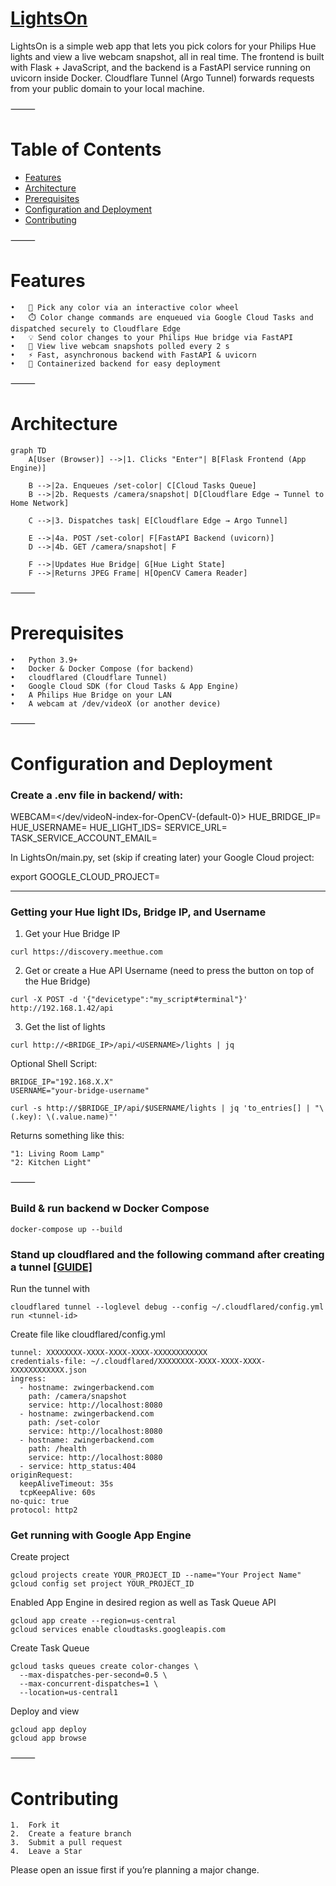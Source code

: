 # [LightsOn](https://lightson-460317.uc.r.appspot.com/)

LightsOn is a simple web app that lets you pick colors for your Philips Hue lights and view a live webcam snapshot, all in real time. The frontend is built with Flask + JavaScript, and the backend is a FastAPI service running on uvicorn inside Docker. Cloudflare Tunnel (Argo Tunnel) forwards requests from your public domain to your local machine.


⸻

# Table of Contents
- [Features](#features)
- [Architecture](#architecture)
- [Prerequisites](#prerequisites)
- [Configuration and Deployment](#configuration-and-deployment)
- [Contributing](#contributing)

⸻

# Features
	•	🔆 Pick any color via an interactive color wheel
	•	⏱️ Color change commands are enqueued via Google Cloud Tasks and dispatched securely to Cloudflare Edge
	•	💡 Send color changes to your Philips Hue bridge via FastAPI
	•	📸 View live webcam snapshots polled every 2 s
	•	⚡ Fast, asynchronous backend with FastAPI & uvicorn
	•	🐳 Containerized backend for easy deployment

⸻

# Architecture


```mermaid
graph TD
    A[User (Browser)] -->|1. Clicks "Enter"| B[Flask Frontend (App Engine)]

    B -->|2a. Enqueues /set-color| C[Cloud Tasks Queue]
    B -->|2b. Requests /camera/snapshot| D[Cloudflare Edge → Tunnel to Home Network]

    C -->|3. Dispatches task| E[Cloudflare Edge → Argo Tunnel]

    E -->|4a. POST /set-color| F[FastAPI Backend (uvicorn)]
    D -->|4b. GET /camera/snapshot| F

    F -->|Updates Hue Bridge| G[Hue Light State]
    F -->|Returns JPEG Frame| H[OpenCV Camera Reader]
```

⸻

# Prerequisites
	•	Python 3.9+
	•	Docker & Docker Compose (for backend)
	•	cloudflared (Cloudflare Tunnel)
	•	Google Cloud SDK (for Cloud Tasks & App Engine)
	•	A Philips Hue Bridge on your LAN
	•	A webcam at /dev/videoX (or another device)

⸻

# Configuration and Deployment

### Create a .env file in backend/ with:

WEBCAM=</dev/videoN-index-for-OpenCV-(default-0)>
HUE_BRIDGE_IP=<On-your-local-network>
HUE_USERNAME=<your-hue-username>
HUE_LIGHT_IDS=<steps-below>
SERVICE_URL=<cloudflare-dns>
TASK_SERVICE_ACCOUNT_EMAIL=<your-service-account-email-for-gcp-queue>

In LightsOn/main.py, set (skip if creating later) your Google Cloud project:

export GOOGLE_CLOUD_PROJECT=<your-project-id>

____

### Getting your Hue light IDs, Bridge IP, and Username

1. Get your Hue Bridge IP
```
curl https://discovery.meethue.com
```

2. Get or create a Hue API Username (need to press the button on top of the Hue Bridge)
```
curl -X POST -d '{"devicetype":"my_script#terminal"}' http://192.168.1.42/api
```

3. Get the list of lights
```
curl http://<BRIDGE_IP>/api/<USERNAME>/lights | jq
```

Optional Shell Script:
```
BRIDGE_IP="192.168.X.X"
USERNAME="your-bridge-username"

curl -s http://$BRIDGE_IP/api/$USERNAME/lights | jq 'to_entries[] | "\(.key): \(.value.name)"'
```
Returns something like this:
```
"1: Living Room Lamp"
"2: Kitchen Light"
```

⸻


### Build & run backend w Docker Compose
```
docker-compose up --build
```

### Stand up cloudflared and the following command after creating a tunnel [[GUIDE]](https://developers.cloudflare.com/cloudflare-one/connections/connect-networks/get-started/)

Run the tunnel with
```
cloudflared tunnel --loglevel debug --config ~/.cloudflared/config.yml run <tunnel-id>
```

Create file like cloudflared/config.yml
```
tunnel: XXXXXXXX-XXXX-XXXX-XXXX-XXXXXXXXXXXX
credentials-file: ~/.cloudflared/XXXXXXXX-XXXX-XXXX-XXXX-XXXXXXXXXXXX.json
ingress:
  - hostname: zwingerbackend.com
    path: /camera/snapshot
    service: http://localhost:8080
  - hostname: zwingerbackend.com
    path: /set-color
    service: http://localhost:8080
  - hostname: zwingerbackend.com
    path: /health
    service: http://localhost:8080
  - service: http_status:404
originRequest:
  keepAliveTimeout: 35s
  tcpKeepAlive: 60s
no-quic: true
protocol: http2
```

### Get running with Google App Engine
Create project
```
gcloud projects create YOUR_PROJECT_ID --name="Your Project Name"
gcloud config set project YOUR_PROJECT_ID
```

Enabled App Engine in desired region as well as Task Queue API
```
gcloud app create --region=us-central
gcloud services enable cloudtasks.googleapis.com
```

Create Task Queue
```
gcloud tasks queues create color-changes \
  --max-dispatches-per-second=0.5 \
  --max-concurrent-dispatches=1 \
  --location=us-central1
```

Deploy and view
```
gcloud app deploy
gcloud app browse
```



⸻

# Contributing
	1.	Fork it
	2.	Create a feature branch
	3.	Submit a pull request
    4.  Leave a Star

Please open an issue first if you’re planning a major change.